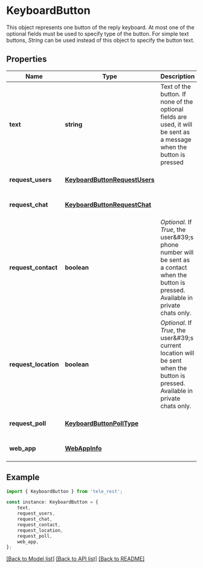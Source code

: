 # KeyboardButton

This object represents one button of the reply keyboard. At most one of the optional fields must be used to specify type of the button. For simple text buttons, *String* can be used instead of this object to specify the button text.

## Properties

Name | Type | Description | Notes
------------ | ------------- | ------------- | -------------
**text** | **string** | Text of the button. If none of the optional fields are used, it will be sent as a message when the button is pressed | [default to undefined]
**request_users** | [**KeyboardButtonRequestUsers**](KeyboardButtonRequestUsers.md) |  | [optional] [default to undefined]
**request_chat** | [**KeyboardButtonRequestChat**](KeyboardButtonRequestChat.md) |  | [optional] [default to undefined]
**request_contact** | **boolean** | *Optional*. If *True*, the user\&#39;s phone number will be sent as a contact when the button is pressed. Available in private chats only. | [optional] [default to undefined]
**request_location** | **boolean** | *Optional*. If *True*, the user\&#39;s current location will be sent when the button is pressed. Available in private chats only. | [optional] [default to undefined]
**request_poll** | [**KeyboardButtonPollType**](KeyboardButtonPollType.md) |  | [optional] [default to undefined]
**web_app** | [**WebAppInfo**](WebAppInfo.md) |  | [optional] [default to undefined]

## Example

```typescript
import { KeyboardButton } from 'tele_rest';

const instance: KeyboardButton = {
    text,
    request_users,
    request_chat,
    request_contact,
    request_location,
    request_poll,
    web_app,
};
```

[[Back to Model list]](../README.md#documentation-for-models) [[Back to API list]](../README.md#documentation-for-api-endpoints) [[Back to README]](../README.md)
